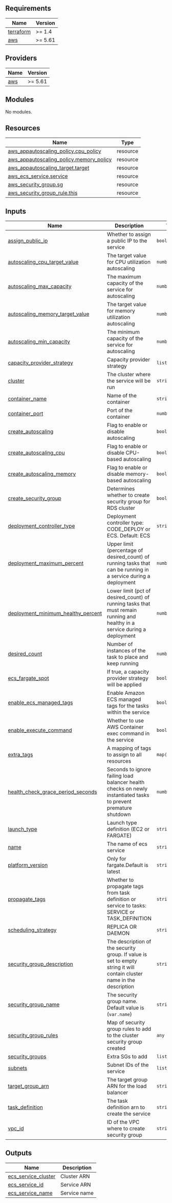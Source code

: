 <!-- BEGIN_TF_DOCS -->
## Requirements

| Name | Version |
|------|---------|
| <a name="requirement_terraform"></a> [terraform](#requirement\_terraform) | >= 1.4 |
| <a name="requirement_aws"></a> [aws](#requirement\_aws) | >= 5.61 |

## Providers

| Name | Version |
|------|---------|
| <a name="provider_aws"></a> [aws](#provider\_aws) | >= 5.61 |

## Modules

No modules.

## Resources

| Name | Type |
|------|------|
| [aws_appautoscaling_policy.cpu_policy](https://registry.terraform.io/providers/hashicorp/aws/latest/docs/resources/appautoscaling_policy) | resource |
| [aws_appautoscaling_policy.memory_policy](https://registry.terraform.io/providers/hashicorp/aws/latest/docs/resources/appautoscaling_policy) | resource |
| [aws_appautoscaling_target.target](https://registry.terraform.io/providers/hashicorp/aws/latest/docs/resources/appautoscaling_target) | resource |
| [aws_ecs_service.service](https://registry.terraform.io/providers/hashicorp/aws/latest/docs/resources/ecs_service) | resource |
| [aws_security_group.sg](https://registry.terraform.io/providers/hashicorp/aws/latest/docs/resources/security_group) | resource |
| [aws_security_group_rule.this](https://registry.terraform.io/providers/hashicorp/aws/latest/docs/resources/security_group_rule) | resource |

## Inputs

| Name | Description | Type | Default | Required |
|------|-------------|------|---------|:--------:|
| <a name="input_assign_public_ip"></a> [assign\_public\_ip](#input\_assign\_public\_ip) | Whether to assign a public IP to the service | `bool` | `false` | no |
| <a name="input_autoscaling_cpu_target_value"></a> [autoscaling\_cpu\_target\_value](#input\_autoscaling\_cpu\_target\_value) | The target value for CPU utilization autoscaling | `number` | `null` | no |
| <a name="input_autoscaling_max_capacity"></a> [autoscaling\_max\_capacity](#input\_autoscaling\_max\_capacity) | The maximum capacity of the service for autoscaling | `number` | `null` | no |
| <a name="input_autoscaling_memory_target_value"></a> [autoscaling\_memory\_target\_value](#input\_autoscaling\_memory\_target\_value) | The target value for memory utilization autoscaling | `number` | `null` | no |
| <a name="input_autoscaling_min_capacity"></a> [autoscaling\_min\_capacity](#input\_autoscaling\_min\_capacity) | The minimum capacity of the service for autoscaling | `number` | `null` | no |
| <a name="input_capacity_provider_strategy"></a> [capacity\_provider\_strategy](#input\_capacity\_provider\_strategy) | Capacity provider strategy | `list(any)` | `[]` | no |
| <a name="input_cluster"></a> [cluster](#input\_cluster) | The cluster where the service will be run | `string` | `null` | no |
| <a name="input_container_name"></a> [container\_name](#input\_container\_name) | Name of the container | `string` | `null` | no |
| <a name="input_container_port"></a> [container\_port](#input\_container\_port) | Port of the container | `number` | `null` | no |
| <a name="input_create_autoscaling"></a> [create\_autoscaling](#input\_create\_autoscaling) | Flag to enable or disable autoscaling | `bool` | `false` | no |
| <a name="input_create_autoscaling_cpu"></a> [create\_autoscaling\_cpu](#input\_create\_autoscaling\_cpu) | Flag to enable or disable CPU-based autoscaling | `bool` | `false` | no |
| <a name="input_create_autoscaling_memory"></a> [create\_autoscaling\_memory](#input\_create\_autoscaling\_memory) | Flag to enable or disable memory-based autoscaling | `bool` | `false` | no |
| <a name="input_create_security_group"></a> [create\_security\_group](#input\_create\_security\_group) | Determines whether to create security group for RDS cluster | `bool` | `true` | no |
| <a name="input_deployment_controller_type"></a> [deployment\_controller\_type](#input\_deployment\_controller\_type) | Deployment controller type: CODE\_DEPLOY or ECS. Default: ECS | `string` | `null` | no |
| <a name="input_deployment_maximum_percent"></a> [deployment\_maximum\_percent](#input\_deployment\_maximum\_percent) | Upper limit (percentage of desired\_count) of running tasks that can be running in a service during a deployment | `number` | `null` | no |
| <a name="input_deployment_minimum_healthy_percent"></a> [deployment\_minimum\_healthy\_percent](#input\_deployment\_minimum\_healthy\_percent) | Lower limit (pct of desired\_count) of running tasks that must remain running and healthy in a service during a deployment | `number` | `null` | no |
| <a name="input_desired_count"></a> [desired\_count](#input\_desired\_count) | Number of instances of the task to place and keep running | `number` | `0` | no |
| <a name="input_ecs_fargate_spot"></a> [ecs\_fargate\_spot](#input\_ecs\_fargate\_spot) | If true, a capacity provider strategy will be applied | `bool` | `false` | no |
| <a name="input_enable_ecs_managed_tags"></a> [enable\_ecs\_managed\_tags](#input\_enable\_ecs\_managed\_tags) | Enable Amazon ECS managed tags for the tasks within the service | `bool` | `true` | no |
| <a name="input_enable_execute_command"></a> [enable\_execute\_command](#input\_enable\_execute\_command) | Whether to use AWS Container exec command in the service | `bool` | `false` | no |
| <a name="input_extra_tags"></a> [extra\_tags](#input\_extra\_tags) | A mapping of tags to assign to all resources | `map(string)` | `{}` | no |
| <a name="input_health_check_grace_period_seconds"></a> [health\_check\_grace\_period\_seconds](#input\_health\_check\_grace\_period\_seconds) | Seconds to ignore failing load balancer health checks on newly instantiated tasks to prevent premature shutdown | `number` | `null` | no |
| <a name="input_launch_type"></a> [launch\_type](#input\_launch\_type) | Launch type definition (EC2 or FARGATE) | `string` | `null` | no |
| <a name="input_name"></a> [name](#input\_name) | The name of ecs service | `string` | `null` | no |
| <a name="input_platform_version"></a> [platform\_version](#input\_platform\_version) | Only for fargate.Default is latest | `string` | `null` | no |
| <a name="input_propagate_tags"></a> [propagate\_tags](#input\_propagate\_tags) | Whether to propagate tags from task definition or service to tasks: SERVICE or TASK\_DEFINITION | `string` | `null` | no |
| <a name="input_scheduling_strategy"></a> [scheduling\_strategy](#input\_scheduling\_strategy) | REPLICA OR DAEMON | `string` | `"REPLICA"` | no |
| <a name="input_security_group_description"></a> [security\_group\_description](#input\_security\_group\_description) | The description of the security group. If value is set to empty string it will contain cluster name in the description | `string` | `null` | no |
| <a name="input_security_group_name"></a> [security\_group\_name](#input\_security\_group\_name) | The security group name. Default value is (`var.name`) | `string` | `""` | no |
| <a name="input_security_group_rules"></a> [security\_group\_rules](#input\_security\_group\_rules) | Map of security group rules to add to the cluster security group created | `any` | `{}` | no |
| <a name="input_security_groups"></a> [security\_groups](#input\_security\_groups) | Extra SGs to add | `list(string)` | `[]` | no |
| <a name="input_subnets"></a> [subnets](#input\_subnets) | Subnet IDs of the service | `list(string)` | `[]` | no |
| <a name="input_target_group_arn"></a> [target\_group\_arn](#input\_target\_group\_arn) | The target group ARN for the load balancer | `string` | `null` | no |
| <a name="input_task_definition"></a> [task\_definition](#input\_task\_definition) | The task definition arn to create the service | `string` | `null` | no |
| <a name="input_vpc_id"></a> [vpc\_id](#input\_vpc\_id) | ID of the VPC where to create security group | `string` | `""` | no |

## Outputs

| Name | Description |
|------|-------------|
| <a name="output_ecs_service_cluster"></a> [ecs\_service\_cluster](#output\_ecs\_service\_cluster) | Cluster ARN |
| <a name="output_ecs_service_id"></a> [ecs\_service\_id](#output\_ecs\_service\_id) | Service ARN |
| <a name="output_ecs_service_name"></a> [ecs\_service\_name](#output\_ecs\_service\_name) | Service name |
<!-- END_TF_DOCS -->